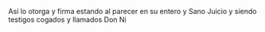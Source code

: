 Así lo otorga y firma estando al parecer en su entero y Sano Juicio y siendo testigos cogados y llamados Don Ni